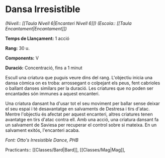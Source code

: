 # Dansa Irresistible

*(Nivell:: [[Taula Nivell 6|Encanteri Nivell 6]]) (Escola:: [[Taula Encantament|Encantament]])*

**Temps de Llançament:** 1 acció

**Rang:** 30 u.

**Components:** V

**Duració:** Concentració, fins a 1 minut

Escull una criatura que puguis veure dins del rang. L'objectiu inicia una dansa còmica on es troba: arrossegant o colpejant els peus, fent cabrioles o ballant danses similars per la duració. Les criatures que no poden ser encantades són immunes a aquest encanteri.

Una criatura dansant ha d'usar tot el seu moviment per ballar sense deixar el seu espai i té desavantatge en salvaments de Destresa i tirs d'atac. Mentre l'objectiu és afectat per aquest encanteri, altres criatures tenen avantatge en tirs d'atac contra ell. Amb una acció, una criatura dansant fa un salvament de Saviesa per recuperar el control sobre si mateixa. En un salvament exitós, l'encanteri acaba.


*Font: Otto's Irresistible Dance, PHB*



Practicants:: [[Classes/Bard|Bard]], [[Classes/Mag|Mag]],